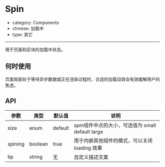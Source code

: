 # Spin

- category: Components
- chinese: 加载中
- type: 其它

---

用于页面和区块的加载中状态。

## 何时使用

页面局部处于等待异步数据或正在渲染过程时，合适的加载动效会有效缓解用户的焦虑。


## API


| 参数       | 类型           | 默认值      | 说明         |
|------------|----------------|-------------|--------------|
| size       | enum           | default     | spin组件中点的大小，可选值为 small default large |
| spining    | boolean        | true        | 用于内嵌其他组件的模式，可以关闭 loading 效果    |
| tip    | string        | 无        | 自定义描述文案 |
